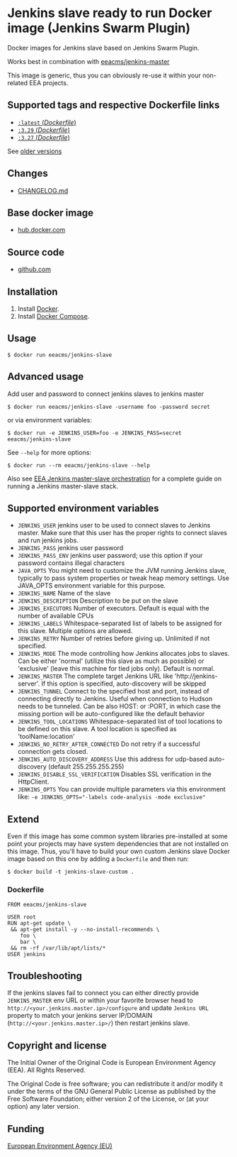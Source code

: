 # Jenkins slave ready to run Docker image (Jenkins Swarm Plugin)

Docker images for Jenkins slave based on Jenkins Swarm Plugin.

Works best in combination with [eeacms/jenkins-master](https://hub.docker.com/r/eeacms/jenkins-master/)

This image is generic, thus you can obviously re-use it within your non-related EEA projects.


## Supported tags and respective Dockerfile links

- [`:latest`  (*Dockerfile*)](https://github.com/eea/eea.docker.jenkins.slave/blob/master/Dockerfile)
- [`:3.29` (*Dockerfile*)](https://github.com/eea/eea.docker.jenkins.slave/blob/3.29/Dockerfile)
- [`:3.27` (*Dockerfile*)](https://github.com/eea/eea.docker.jenkins.slave/blob/3.27/Dockerfile)

See [older versions](https://github.com/eea/eea.docker.jenkins.slave/releases)

## Changes

- [CHANGELOG.md](https://github.com/eea/eea.docker.jenkins.slave/blob/master/CHANGELOG.md)

## Base docker image

- [hub.docker.com](https://registry.hub.docker.com/u/eeacms/jenkins-slave)

## Source code

- [github.com](http://github.com/eea/eea.docker.jenkins.slave)

## Installation

1. Install [Docker](https://www.docker.com/).
2. Install [Docker Compose](https://docs.docker.com/compose/).

## Usage

    $ docker run eeacms/jenkins-slave


## Advanced usage

Add user and password to connect jenkins slaves to jenkins master

    $ docker run eeacms/jenkins-slave -username foo -password secret

or via environment variables:

    $ docker run -e JENKINS_USER=foo -e JENKINS_PASS=secret eeacms/jenkins-slave

See `--help` for more options:

    $ docker run --rm eeacms/jenkins-slave --help

Also see [EEA Jenkins master-slave orchestration](https://github.com/eea/eea.docker.jenkins) for a complete guide on running a Jenkins master-slave stack.


## Supported environment variables

* `JENKINS_USER` jenkins user to be used to connect slaves to Jenkins master. Make sure that this user has the proper rights to connect slaves and run jenkins jobs.
* `JENKINS_PASS` jenkins user password
* `JENKINS_PASS_ENV` jenkins user password; use this option if your password contains illegal characters
* `JAVA_OPTS` You might need to customize the JVM running Jenkins slave, typically to pass system properties or tweak heap memory settings. Use JAVA_OPTS environment variable for this purpose.
* `JENKINS_NAME` Name of the slave
* `JENKINS_DESCRIPTION` Description to be put on the slave
* `JENKINS_EXECUTORS` Number of executors. Default is equal with the number of available CPUs
* `JENKINS_LABELS` Whitespace-separated list of labels to be assigned for this slave. Multiple options are allowed.
* `JENKINS_RETRY` Number of retries before giving up. Unlimited if not specified.
* `JENKINS_MODE` The mode controlling how Jenkins allocates jobs to slaves. Can be either 'normal' (utilize this slave as much as possible) or 'exclusive' (leave this machine for tied jobs only). Default is normal.
* `JENKINS_MASTER` The complete target Jenkins URL like 'http://jenkins-server'. If this option is specified, auto-discovery will be skipped
* `JENKINS_TUNNEL` Connect to the specified host and port, instead of connecting directly to Jenkins. Useful when connection to Hudson needs to be tunneled. Can be also HOST: or :PORT, in which case the missing portion will be auto-configured like the default behavior
* `JENKINS_TOOL_LOCATIONS` Whitespace-separated list of tool locations to be defined on this slave. A tool location is specified as 'toolName:location'
* `JENKINS_NO_RETRY_AFTER_CONNECTED` Do not retry if a successful connection gets closed.
* `JENKINS_AUTO_DISCOVERY_ADDRESS` Use this address for udp-based auto-discovery (default 255.255.255.255)
* `JENKINS_DISABLE_SSL_VERIFICATION` Disables SSL verification in the HttpClient.
* `JENKINS_OPTS` You can provide multiple parameters via this environment like: `-e JENKINS_OPTS="-labels code-analysis -mode exclusive"`

## Extend

Even if this image has some common system libraries pre-installed at some point
your projects may have system dependencies that are not installed on this image.
Thus, you'll have to build your own custom Jenkins slave Docker image
based on this one by adding a `Dockerfile` and then run:

    $ docker build -t jenkins-slave-custom .

### Dockerfile

    FROM eeacms/jenkins-slave

    USER root
    RUN apt-get update \
     && apt-get install -y --no-install-recommends \
        foo \
        bar \
     && rm -rf /var/lib/apt/lists/*
    USER jenkins

## Troubleshooting

If the jenkins slaves fail to connect you can either directly provide
`JENKINS_MASTER` env URL or within your favorite
browser head to `http://<your.jenkins.master.ip>/configure` and update
`Jenkins URL` property to match your jenkins server IP/DOMAIN (`http://<your.jenkins.master.ip>/`)
then restart jenkins slave.


## Copyright and license

The Initial Owner of the Original Code is European Environment Agency (EEA).
All Rights Reserved.

The Original Code is free software;
you can redistribute it and/or modify it under the terms of the GNU
General Public License as published by the Free Software Foundation;
either version 2 of the License, or (at your option) any later
version.


## Funding

[European Environment Agency (EU)](http://eea.europa.eu)
